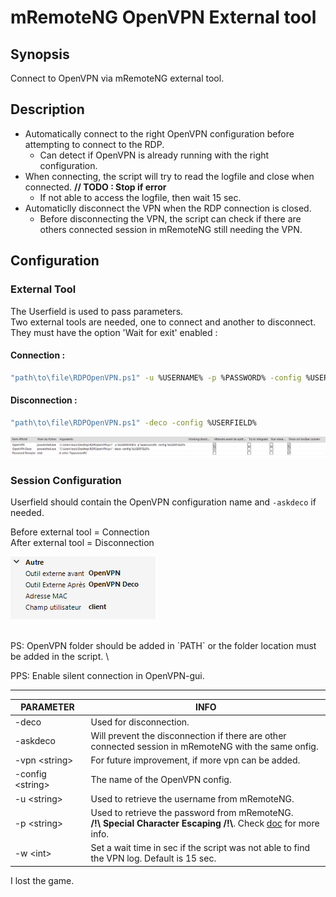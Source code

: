 # mRemoteNG OpenVPN External tool

## Synopsis
Connect to OpenVPN via mRemoteNG external tool.
 
## Description
- Automatically connect to the right OpenVPN configuration before attempting to connect to the RDP.
  - Can detect if OpenVPN is already running with the right configuration.
- When connecting, the script will try to read the logfile and close when connected. **// TODO : Stop if error**
  - If not able to access the logfile, then wait 15 sec.
- Automaticlly disconnect the VPN when the RDP connection is closed.
  - Before disconnecting the VPN, the script can check if there are others connected session in mRemoteNG still needing the VPN.



## Configuration

### External Tool
The Userfield is used to pass parameters.\
Two external tools are needed, one to connect and another to disconnect. \
They must have the option 'Wait for exit' enabled : 

#### Connection :
```Bash
"path\to\file\RDPOpenVPN.ps1" -u %USERNAME% -p %PASSWORD% -config %USERFIELD%
```

#### Disconnection :
```Bash
"path\to\file\RDPOpenVPN.ps1" -deco -config %USERFIELD%
```
![](img/extTool.png)

### Session Configuration 
Userfield should contain the OpenVPN configuration name and `-askdeco` if needed.

Before external tool = Connection\
After external tool = Disconnection 

![](img/config.png)

</br>
PS: OpenVPN folder should be added in `PATH` or the folder location must be added in the script. \ 

PPS: Enable silent connection in OpenVPN-gui.

___


|<div style="width:105px">PARAMETER</div>|INFO|
|----------------------------------------|----|
|-deco|Used for disconnection.|
|-askdeco|Will prevent the disconnection if there are other connected session in mRemoteNG with the same onfig.|
|-vpn \<string\>|For future improvement, if more vpn can be added.|
|-config \<string\>|The name of the OpenVPN config.|
|-u \<string\>|Used to retrieve the username from mRemoteNG.|
|-p \<string\>|Used to retrieve the password from mRemoteNG. </br>**/!\ Special Character Escaping /!\\**. Check [doc](https://mremoteng.readthedocs.io/en/latest/user_interface/external_tools.html#special-character-escaping) for more info.|
|-w \<int\>|Set a wait time in sec if the script was not able to find the VPN log. Default is 15 sec.|
        
    
I lost the game.
